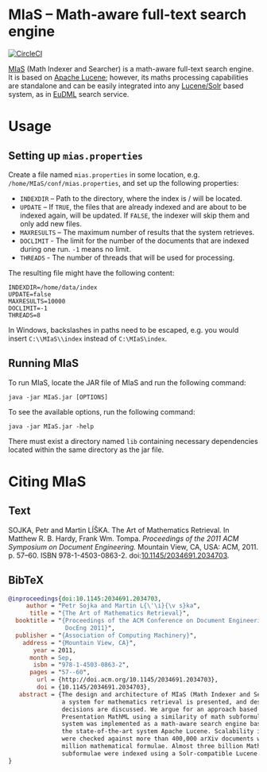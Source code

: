 MIaS – Math-aware full-text search engine
=========================================
[![CircleCI](https://circleci.com/gh/MIR-MU/MIaS/tree/master.svg?style=shield)][ci]

 [ci]: https://circleci.com/gh/MIR-MU/MIaS/tree/master (CircleCI)

[MIaS][] (Math Indexer and Searcher) is a math-aware full-text search engine.
It is based on [Apache Lucene][lucene]; however, its maths processing
capabilities are standalone and can be easily integrated into any
[Lucene/Solr][solr] based system, as in [EuDML][] search service.

 [eudml]: https://eudml.org/
 [lucene]: https://lucene.apache.org/
 [mias]: https://mir.fi.muni.cz/mias/
 [solr]: https://lucene.apache.org/solr/

Usage
=====
Setting up `mias.properties`
----------------------------
Create a file named `mias.properties` in some location, e.g.
`/home/MIaS/conf/mias.properties`, and set up the following properties:

  - `INDEXDIR` – Path to the directory, where the index is / will be located.
  - `UPDATE` – If `TRUE`, the files that are already indexed and are about to
    be indexed again, will be updated. If `FALSE`, the indexer will skip them
    and only add new files.
  - `MAXRESULTS` – The maximum number of results that the system retrieves.
  - `DOCLIMIT` - The limit for the number of the documents that are indexed
    during one run. `-1` means no limit.
  - `THREADS` - The number of threads that will be used for processing.

The resulting file might have the following content:

```
INDEXDIR=/home/data/index
UPDATE=false
MAXRESULTS=10000
DOCLIMIT=-1
THREADS=8
```

In Windows, backslashes in paths need to be escaped, e.g. you would insert
`C:\\MIaS\\index` instead of `C:\MIaS\index`.

Running MIaS
------------
To run MIaS, locate the JAR file of MIaS and run the following command:

```
java -jar MIaS.jar [OPTIONS]
```

To see the available options, run the following command:

```
java -jar MIaS.jar -help
```

There must exist a directory named `lib` containing necessary dependencies
located within the same directory as the jar file.

Citing MIaS
===========
Text
----
SOJKA, Petr and Martin LÍŠKA. The Art of Mathematics Retrieval. In Matthew R.
B. Hardy, Frank Wm. Tompa. *Proceedings of the 2011 ACM Symposium on Document
Engineering.* Mountain View, CA, USA: ACM, 2011. p. 57–60. ISBN
978-1-4503-0863-2. doi:[10.1145/2034691.2034703][doi].

 [doi]: http://doi.org/10.1145/2034691.2034703

BibTeX
------
``` bib
@inproceedings{doi:10.1145:2034691.2034703,
     author = "Petr Sojka and Martin L{\'\i}{\v s}ka",
      title = "{The Art of Mathematics Retrieval}",
  booktitle = "{Proceedings of the ACM Conference on Document Engineering,
                DocEng 2011}",
  publisher = "{Association of Computing Machinery}",
    address = "{Mountain View, CA}",
       year = 2011,
      month = Sep,
       isbn = "978-1-4503-0863-2",
      pages = "57--60",
        url = {http://doi.acm.org/10.1145/2034691.2034703},
        doi = {10.1145/2034691.2034703},
   abstract = {The design and architecture of MIaS (Math Indexer and Searcher), 
               a system for mathematics retrieval is presented, and design
               decisions are discussed. We argue for an approach based on
               Presentation MathML using a similarity of math subformulae. The
               system was implemented as a math-aware search engine based on
               the state-of-the-art system Apache Lucene. Scalability issues
               were checked against more than 400,000 arXiv documents with 158
               million mathematical formulae. Almost three billion MathML
               subformulae were indexed using a Solr-compatible Lucene.},
}
```
